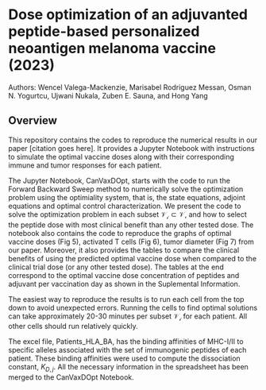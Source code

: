 # Dose optimization of an adjuvanted peptide-based personalized neoantigen melanoma vaccine (2023)
Authors: Wencel Valega-Mackenzie, Marisabel Rodriguez Messan, Osman N. Yogurtcu, Ujwani Nukala, Zuben E. Sauna, and Hong Yang 

## Overview 
This repository contains the codes to reproduce the numerical results in our paper [citation goes here]. It provides a Jupyter Notebook with instructions to simulate the optimal vaccine doses along with their corresponding immune and tumor responses for each patient. 

The Jupyter Notebook, CanVaxDOpt, starts with the code to run the Forward Backward Sweep method to numerically solve the optimization problem using the optimiality system, that is, the state equations, adjoint equations and optimal control characterization. We present the code to solve the optimization problem in each subset $\mathcal{V_i} \subset \mathcal{V}$, and how to select the peptide dose with most clinical benefit than any other tested dose. The notebook also contains the code to reproduce the graphs of optimal vaccine doses (Fig 5), activated T cells (Fig 6), tumor diameter (Fig 7) from our paper. Moreover, it also provides the tables to compare the clinical benefits of using the predicted optimal vaccine dose when compared to the clinical trial dose (or any other tested dose). The tables at the end correspond to the optimal vaccine dose concentration of peptides and adjuvant per vaccination day as shown in the Suplemental Information. 

The easiest way to reproduce the results is to run each cell from the top down to avoid unexpected errors. Running the cells to find optimal solutions can take approximately 20-30 minutes per subset $\mathcal{V_i}$ for each patient. All other cells should run relatively quickly. 

The excel file, Patients_HLA_BA, has the binding affinities of MHC-I/II to specific alleles associated with the set of immunogenic peptides of each patient. These binding affinities were used to compute the dissociation constant, $K_{D,j}$. All the necessary information in the spreadsheet has been merged to the CanVaxDOpt Notebook.
